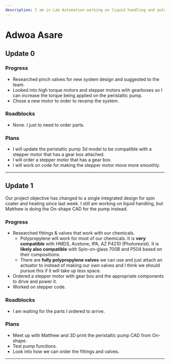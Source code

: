 ```yaml
---
description: I am in Lab Automation working on liquid handling and automated dicer.
---
```


# Adwoa Asare

## Update 0

### Progress

* Researched pinch valves for new system design and suggested to the team.
* Looked into high torque motors and stepper motors with gearboxes so I can increase the torque being applied on the peristaltic pump.
* Chose a new motor to order to revamp the system.

### Roadblocks

* None. I just to need to order parts.

### Plans

* I will update the peristaltic pump 3d model to be compatible with a stepper motor that has a gear box attached.
* I will order a stepper motor that has a gear box.
* I will work on code for making the stepper motor move more smoothly.

***

## Update 1

Our project objective has changed to a single integrated design for spin coater and heating since last week. I still am working on liquid handling, but Matthew is doing the On-shape CAD for the pump instead.

### Progress

* Researched fittings & valves that work with our chemicals.
  * Polypropylene will work for most of our chemicals. It is **very compatible** with HMDS, Acetone, IPA, AZ P4210 (Photoresist). It is **likely also compatible** with Spin-on-glass 700B and P504 based on their compositions.
  * There are **fully polypropylene valves** we can use and just attach an actuator to instead of making our own valves and I think we should pursue this if it will take up less space.
* Ordered a stepper motor with gear box and the appropriate components to drive and power it.
* Worked on stepper code.

### Roadblocks

* I am waiting for the parts I ordered to arrive.

### Plans

* Meet up with Matthew and 3D print the peristaltic pump CAD from On-shape.
* Test pump functions.
* Look into how we can order the fittings and valves.

***

